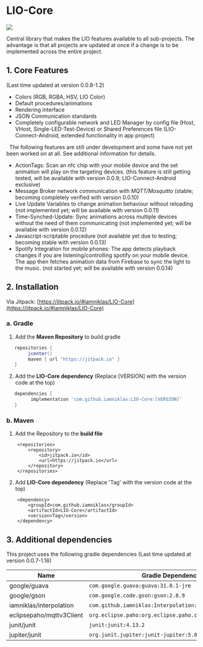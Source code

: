 # LIO-Core

[![](https://jitpack.io/v/iamniklas/LIO-Core.svg)](https://jitpack.io/#iamniklas/LIO-Core)

Central library that makes the LIO features available to all sub-projects.
The advantage is that all projects are updated at once if a change is to be implemented across the entire project.

## 1. Core Features 
(Last time updated at version 0.0.8-1.2)

- Colors (RGB, RGBA, HSV, LIO Color)
- Default procedures/animations 
- Rendering interface
- JSON Communication standards
- Completely configurable network and LED Manager by config file (Host, VHost, Single-LED-Test-Device) or Shared Preferences file (LIO-Connect-Android, extended functionality in app project)

&nbsp;
The following features are still under development and some have not yet been worked on at all. See additional information for details.
- ActionTags: Scan an nfc chip with your mobile device and the set animation will play on the targeting devices. (this feature is still getting tested, will be available with version 0.0.9; LIO-Connect-Android exclusive)
- Message Broker network communication with _MQTT/Mosquitto_ (stable; becoming completely verified with version 0.0.10)
- Live Update Variables to change animation behaviour without reloading (not implemented yet; will be available with version 0.0.11)
- Time-Synched-Update: Sync animations across multiple devices without the need of them communicating (not implemented yet; will be available with version 0.0.12)
- Javascript-scriptable procedure (not available yet due to testing; becoming stable with version 0.0.13)
- Spotify Integration for mobile phones: The app detects playback changes if you are listening/controlling spotify on your mobile device. The app then fetches animation data from Firebase to sync the light to the music. (not started yet; will be available with version 0.0.14)

## 2. Installation
Via Jitpack: [https://jitpack.io/#iamniklas/LIO-Core](https://jitpack.io/#iamniklas/LIO-Core)

### a. Gradle

1. Add the __Maven Repository__ to build.gradle
 
```gradle
   repositories { 
        jcenter()
        maven { url "https://jitpack.io" }
   }
```

2. Add the __LIO-Core dependency__ (Replace [VERSION] with the version code at the top)

``` gradle
   dependencies {
         implementation 'com.github.iamniklas:LIO-Core:[VERSION]'
   }
```  

### b. Maven

1. Add the Repository to the __build file__

``` maven
    <repositories>
        <repository>
            <id>jitpack.io</id>
            <url>https://jitpack.io</url>
        </repository>
    </repositories>
```

2. Add __LIO-Core dependency__ (Replace 'Tag' with the version code at the top)

``` maven
    <dependency>
        <groupId>com.github.iamniklas</groupId>
        <artifactId>LIO-Core</artifactId>
        <version>Tag</version>
    </dependency>
```

## 3. Additional dependencies
This project uses the following gradle dependencies (Last time updated at version 0.0.7-1.16)

| Name | Gradle Dependency | Link |
| --- | --- | --- |
| google/guava | ``com.google.guava:guava:31.0.1-jre`` | https://mvnrepository.com/artifact/com.google.guava
| google/gson | ``com.google.code.gson:gson:2.8.9`` | https://mvnrepository.com/artifact/com.google.code.gson/gson
| iamniklas/interpolation | ``com.github.iamniklas:Interpolation:1.0.0-2`` | https://github.com/iamniklas/Interpolation
| eclipsepaho/mqttv3Client | ``org.eclipse.paho:org.eclipse.paho.client.mqttv3:1.2.5`` | https://mvnrepository.com/artifact/org.eclipse.paho/org.eclipse.paho.client.mqttv3
| junit/junit | ``junit:junit:4.13.2`` | https://github.com/junit-team/junit4
| jupiter/junit | ``org.junit.jupiter:junit-jupiter:5.8.2`` | https://mvnrepository.com/artifact/org.junit.jupiter/junit-jupiter-api
